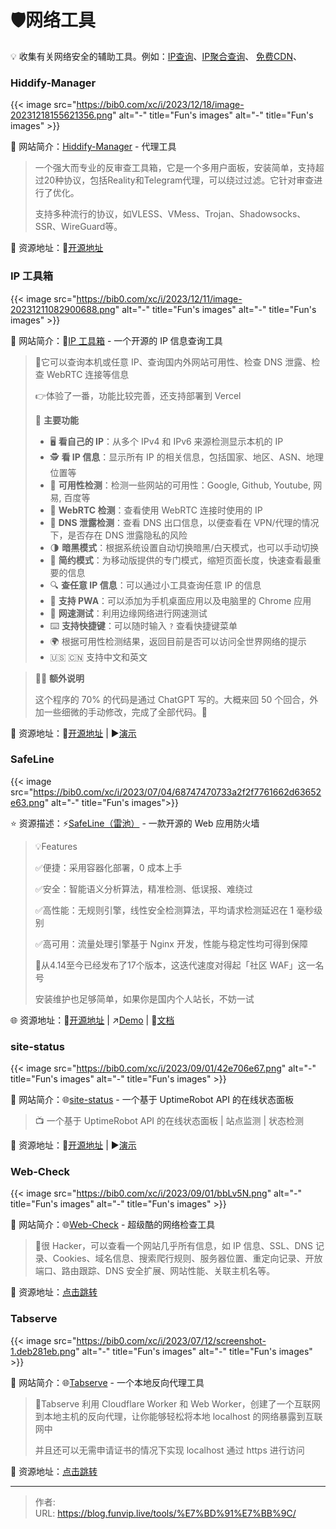 # 🛡️网络工具


💡 收集有关网络安全的辅助工具。例如：[IP查询](https://ip.skk.moe/)、[IP聚合查询](https://ip.im/)、 [免费CDN](https://blog.tanglu.me/blogcdn/)、

<!--more-->

### Hiddify-Manager

{{< image src="https://bib0.com/xc/i/2023/12/18/image-20231218155621356.png" alt="-"  title="Fun's images" alt="-"  title="Fun's images" >}}   

📁 网站简介：[Hiddify-Manager](https://github.com/hiddify/Hiddify-Manager) - 代理工具

>一个强大而专业的反审查工具箱，它是一个多用户面板，安装简单，支持超过20种协议，包括Reality和Telegram代理，可以绕过过滤。它针对审查进行了优化。
>
>支持多种流行的协议，如VLESS、VMess、Trojan、Shadowsocks、SSR、WireGuard等。

🔗 资源地址：🧩[开源地址](https://github.com/hiddify/Hiddify-Manager)

### IP 工具箱

{{< image src="https://bib0.com/xc/i/2023/12/11/image-20231211082900688.png" alt="-"  title="Fun's images" alt="-"  title="Fun's images" >}}    

📁 网站简介：📍[IP 工具箱](https://github.com/jason5ng32/MyIP) - 一个开源的 IP 信息查询工具 

>📄它可以查询本机或任意 IP、查询国内外网站可用性、检查 DNS 泄露、检查 WebRTC 连接等信息
>
>👉体验了一番，功能比较完善，还支持部署到 Vercel
>
>👀 **主要功能**
>
>- 🖥️ **看自己的 IP**：从多个 IPv4 和 IPv6 来源检测显示本机的 IP
>- 🕵️ **看 IP 信息**：显示所有 IP 的相关信息，包括国家、地区、ASN、地理位置等
>- 🚦 **可用性检测**：检测一些网站的可用性：Google, Github, Youtube, 网易, 百度等
>- 🚥 **WebRTC 检测**：查看使用 WebRTC 连接时使用的 IP
>- 🛑 **DNS 泄露检测**：查看 DNS 出口信息，以便查看在 VPN/代理的情况下，是否存在 DNS 泄露隐私的风险
>- 🌗 **暗黑模式**：根据系统设置自动切换暗黑/白天模式，也可以手动切换
>- 📱 **简约模式**：为移动版提供的专门模式，缩短页面长度，快速查看最重要的信息
>- 🔍 **查任意 IP 信息**：可以通过小工具查询任意 IP 的信息
>- 📲 **支持 PWA**：可以添加为手机桌面应用以及电脑里的 Chrome 应用
>- 🚀 **网速测试**：利用边缘网络进行网速测试
>- ⌨️ **支持快捷键**：可以随时输入 `?` 查看快捷键菜单
>- 🌍 根据可用性检测结果，返回目前是否可以访问全世界网络的提示
>- 🇺🇸 🇨🇳 支持中文和英文

>😶‍🌫️ **额外说明**
>
>这个程序的 70% 的代码是通过 ChatGPT 写的。大概来回 50 个回合，外加一些细微的手动修改，完成了全部代码。🐂

🔗 资源地址：🧩[开源地址](https://github.com/jason5ng32/MyIP) | ▶️[演示](https://ipcheck.ing/)

### SafeLine

{{< image src="https://bib0.com/xc/i/2023/07/04/68747470733a2f2f7761662d63652e63.png" alt="-" title="Fun's images">}}  

⭐️  资源描述：⚡️[SafeLine（雷池）](https://github.com/chaitin/safeline) - 一款开源的 Web 应用防火墙

>💡Features
>
>✅便捷：采用容器化部署，0 成本上手
>
>✅安全：智能语义分析算法，精准检测、低误报、难绕过
>
>✅高性能：无规则引擎，线性安全检测算法，平均请求检测延迟在 1 毫秒级别
>
>✅高可用：流量处理引擎基于 Nginx 开发，性能与稳定性均可得到保障
>
>📄从4.14至今已经发布了17个版本，这迭代速度对得起「社区 WAF」这一名号
>
>安装维护也足够简单，如果你是国内个人站长，不妨一试

🌐 资源地址：🧩[开源地址](https://github.com/chaitin/safeline) | ↗️[Demo](https://demo.waf-ce.chaitin.cn:9443/dashboard) | 📖[文档](https://waf-ce.chaitin.cn/posts/guide_introduction)

### site-status

{{< image src="https://bib0.com/xc/i/2023/09/01/42e706e67.png" alt="-"  title="Fun's images" alt="-"  title="Fun's images" >}}    

📁 网站简介：🌐[site-status](https://github.com/imsyy/site-status) - 一个基于 UptimeRobot API 的在线状态面板

>📺 一个基于 UptimeRobot API 的在线状态面板 | 站点监测 | 状态检测 

🔗 资源地址：🧩[开源地址](https://github.com/imsyy/site-status) | ▶️[演示](https://status.imsyy.top/)

### Web-Check

{{< image src="https://bib0.com/xc/i/2023/09/01/bbLv5N.png" alt="-"  title="Fun's images" alt="-"  title="Fun's images" >}}    

📁 网站简介：🌐[Web-Check](https://web-check.xyz/) - 超级酷的网络检查工具

>📄很 Hacker，可以查看一个网站几乎所有信息，如 IP 信息、SSL、DNS 记录、Cookies、域名信息、搜索爬行规则、服务器位置、重定向记录、开放端口、路由跟踪、DNS 安全扩展、网站性能、关联主机名等。
>

🔗 资源地址：[点击跳转](https://web-check.xyz/)

### Tabserve

{{< image src="https://bib0.com/xc/i/2023/07/12/screenshot-1.deb281eb.png" alt="-"  title="Fun's images" alt="-"  title="Fun's images" >}}    

📁 网站简介：🌐[Tabserve](https://tabserve.dev/) - 一个本地反向代理工具

>📄Tabserve 利用 Cloudflare Worker 和 Web Worker，创建了一个互联网到本地主机的反向代理，让你能够轻松将本地 localhost 的网络暴露到互联网中
>
>并且还可以无需申请证书的情况下实现 localhost 通过 https 进行访问

🔗 资源地址：[点击跳转](https://tabserve.dev/)



---

> 作者:   
> URL: https://blog.funvip.live/tools/%E7%BD%91%E7%BB%9C/  

